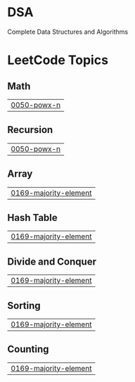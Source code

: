 # DSA
Complete Data Structures and Algorithms 

<!---LeetCode Topics Start-->
# LeetCode Topics
## Math
|  |
| ------- |
| [0050-powx-n](https://github.com/ssd46/DSA/tree/master/0050-powx-n) |
## Recursion
|  |
| ------- |
| [0050-powx-n](https://github.com/ssd46/DSA/tree/master/0050-powx-n) |
## Array
|  |
| ------- |
| [0169-majority-element](https://github.com/ssd46/DSA/tree/master/0169-majority-element) |
## Hash Table
|  |
| ------- |
| [0169-majority-element](https://github.com/ssd46/DSA/tree/master/0169-majority-element) |
## Divide and Conquer
|  |
| ------- |
| [0169-majority-element](https://github.com/ssd46/DSA/tree/master/0169-majority-element) |
## Sorting
|  |
| ------- |
| [0169-majority-element](https://github.com/ssd46/DSA/tree/master/0169-majority-element) |
## Counting
|  |
| ------- |
| [0169-majority-element](https://github.com/ssd46/DSA/tree/master/0169-majority-element) |
<!---LeetCode Topics End-->